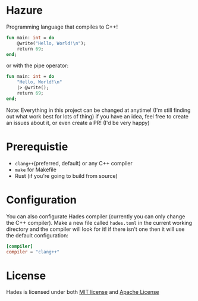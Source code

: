 # Hazure
Programming language that compiles to C++!

```sml
fun main: int = do
    @write("Hello, World!\n");
    return 69;
end;
```
or with the pipe operator:
```sml
fun main: int = do
    "Hello, World!\n"
    |> @write();
    return 69;
end;
```
Note: Everything in this project can be changed at anytime! (I'm still finding out what work best for lots of thing) if you have an idea, feel free to create an issues about it, or even create a PR! (I'd be very happy)

# Prerequistie
- `clang++`(preferred, default) or any C++ compiler
- `make` for Makefile
- Rust (if you're going to build from source)

# Configuration
You can also configurate Hades compiler (currently you can only change the C++ compiler). Make a new file called `hades.toml` in the current working directory and the compiler will look for it! if there isn't one then it will use the default configuration:
```toml
[compiler]
compiler = "clang++"
```

# License
Hades is licensed under both [MIT license](https://github.com/azur1s/hades/blob/master/LICENSE-MIT) and [Apache License](https://github.com/azur1s/hades/blob/master/LICENSE-APACHE)
